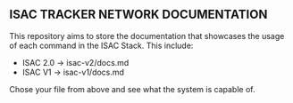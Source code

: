 ## ISAC TRACKER NETWORK DOCUMENTATION
This repository aims to store the documentation that showcases the usage of each command in the ISAC Stack. This include:
 - ISAC 2.0 -> isac-v2/docs.md
 - ISAC V1 -> isac-v1/docs.md

Chose your file from above and see what the system is capable of.